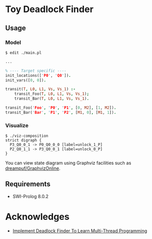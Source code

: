 # Toy Deadlock Finder
## Usage
### Model
```console
$ edit ./main.pl
```

```prolog
...

% ---- Target specific ----
init_locations(['P0', 'Q0']).
init_vars([0, 0]).

transit(T, L0, L1, Vs, Vs_1) :-
    transit_Foo(T, L0, L1, Vs, Vs_1);
    transit_Bar(T, L0, L1, Vs, Vs_1).

transit_Foo('Foo', 'P0', 'P1', [0, M2], [1, M2]).
transit_Bar('Bar', 'P1', 'P2', [M1, 0], [M1, 1]).
```



### Visualize
```console
$ ./viz-composition
strict digraph {
  P3_Q0_0_1 -> P0_Q0_0_0 [label=unlock_1_P]
  P2_Q0_1_1 -> P3_Q0_0_1 [label=unlock_0_P]
}
```

You can view state diagram using Graphviz facilities such as [dreampuf/GraphvizOnline](https://dreampuf.github.io/GraphvizOnline/).



## Requirements
- SWI-Prolog 8.0.2



# Acknowledges
- [Implement Deadlock Finder To Learn Multi-Thread Programming](https://principia.connpass.com/event/143181/)
